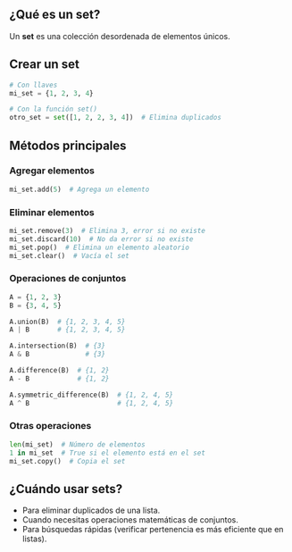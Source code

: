 
## ¿Qué es un set?
Un **set** es una colección desordenada de elementos únicos.

## Crear un set
```python
# Con llaves
mi_set = {1, 2, 3, 4}

# Con la función set()
otro_set = set([1, 2, 2, 3, 4])  # Elimina duplicados
```

## Métodos principales

### Agregar elementos
```python
mi_set.add(5)  # Agrega un elemento
```

### Eliminar elementos
```python
mi_set.remove(3)  # Elimina 3, error si no existe
mi_set.discard(10)  # No da error si no existe
mi_set.pop()  # Elimina un elemento aleatorio
mi_set.clear()  # Vacía el set
```

### Operaciones de conjuntos
```python
A = {1, 2, 3}
B = {3, 4, 5}

A.union(B)  # {1, 2, 3, 4, 5}
A | B       # {1, 2, 3, 4, 5}

A.intersection(B)  # {3}
A & B              # {3}

A.difference(B)  # {1, 2}
A - B            # {1, 2}

A.symmetric_difference(B)  # {1, 2, 4, 5}
A ^ B                      # {1, 2, 4, 5}
```

### Otras operaciones
```python
len(mi_set)  # Número de elementos
1 in mi_set  # True si el elemento está en el set
mi_set.copy()  # Copia el set
```

## ¿Cuándo usar sets?
- Para eliminar duplicados de una lista.
- Cuando necesitas operaciones matemáticas de conjuntos.
- Para búsquedas rápidas (verificar pertenencia es más eficiente que en listas).

